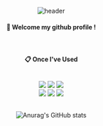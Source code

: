 <div align="center">
  
![header](https://capsule-render.vercel.app/api?type=cylinder&color=e6e6fa&height=150&section=header&text=해말그미&fontColor=83887b&fontSize=60&animation=fadeIn&fontAlignY=55)

  
####  :wave: Welcome my github profile !
 <br/>

  
####  :clipboard: Once I've Used 
  
 <br/>
  
<img src="https://img.shields.io/badge/JavaScript-F7DF1E?style=for-the-badge&logo=JavaScript&logoColor=white">
<img src="https://img.shields.io/badge/HTML5-E34F26?style=for-the-badge&logo=HTML5&logoColor=white">
<img src="https://img.shields.io/badge/CSS3-1572B6?style=for-the-badge&logo=CSS3&logoColor=white"> <br> 
<img src="https://img.shields.io/badge/github-181717?style=for-the-badge&logo=github&logoColor=white">
<img src="https://img.shields.io/badge/VSCode-007ACC?style=for-the-badge&logo=VisualStudioCode&logoColor=white">
<img src="https://img.shields.io/badge/React-61DAFB?style=for-the-badge&logo=React&logoColor=white">
 
   <br/>
   <br/>
   
![Anurag's GitHub stats](https://github-readme-stats.vercel.app/api?username=haemalgeumi&show_icons=true&theme=buefy)

   
 
